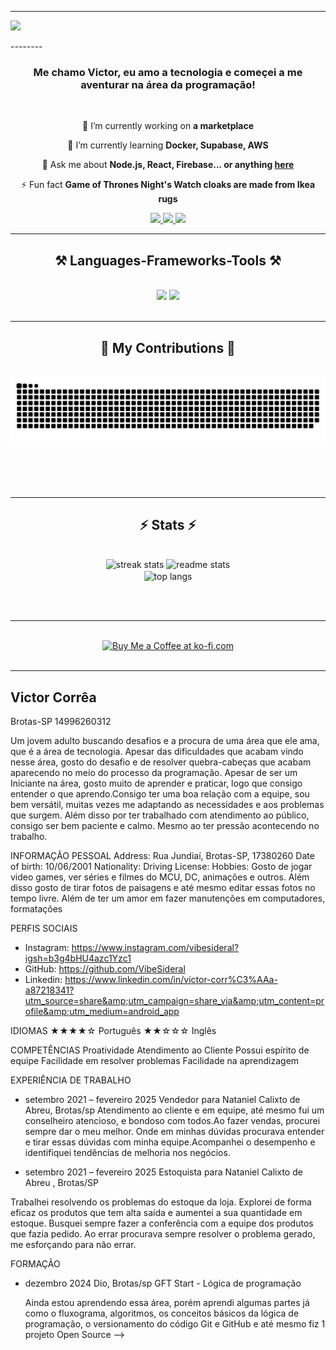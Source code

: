 

--------
   <img
src="https://readme-typing-svg.herokuapp.com/?font=Righteous&size=35&center=true&vCenter=true&width=500&height=70&duration=4000&lines=Olá!+👋;+Bem+Vindo+ao+Meu+Hub+✨️;" />
</h1>
<br1>
--------

<h3 align="center"> Me chamo Victor, eu amo a tecnologia e começei a me aventurar na área da programação!</h3>
<br/>

<div align="center">
 
 🔭 I’m currently working on **a marketplace**
 
 🌱 I’m currently learning **Docker, Supabase, AWS**

💬 Ask me about **Node.js, React, Firebase... or anything [here](https://github.com/salesp07/salesp07/issues)**

⚡ Fun fact **Game of Thrones Night's Watch cloaks are made from Ikea rugs**

 </div>
 
<div align="center"> 
  <a href="mailto:pedro.sales.muniz@gmail.com">
    <img src="https://img.shields.io/badge/Gmail-333333?style=for-the-badge&logo=gmail&logoColor=red" />
  </a>
  <a href="https://linkedin.com/in/pedro-sales-muniz" target="_blank">
    <img src="https://img.shields.io/badge/LinkedIn-0077B5?style=for-the-badge&logo=linkedin&logoColor=white" target="_blank" />
  </a>
  <a href="https://salesp07.github.io" target="_blank">
     <img src="https://img.shields.io/badge/Portfolio-FF5722?style=for-the-badge&logo=todoist&logoColor=white" target="_blank" /> <!-- sqlite, safari, google-chrome are other good icon options -->
  </a>
</div>

 <hr/>
 
<h2 align="center">⚒️ Languages-Frameworks-Tools ⚒️</h2>
<br/>
<div align="center">
    <img src="https://skillicons.dev/icons?i=react,bootstrap,mui,html,css,vscode,github,figma,tailwind,git,r" />
    <img src="https://skillicons.dev/icons?i=nodejs,python,javascript,typescript,express,firebase,mongodb,c,java,nextjs,mysql,flask" /><br>
</div>

<br/>
<hr/>

<div align="center">
  <h2>🐍 My Contributions 🐍</h2>
  <br>
  <img alt="snake eating my contributions" src="https://raw.githubusercontent.com/salesp07/salesp07/output/github-contribution-grid-snake.svg" />
  
  <br/><br/><br/>
</div>

<hr/>

<h2 align="center">⚡ Stats ⚡</h2>
<br>
<div align=center>
  <img width=390 src="https://github-readme-streak-stats-salesp07.vercel.app/?user=salesp07&count_private=true&theme=react&border_radius=10" alt="streak stats"/>
  <img width=390 src="https://github-readme-stats-salesp07.vercel.app/api?username=salesp07&count_private=true&show_icons=true&theme=react&rank_icon=github&border_radius=10" alt="readme stats" />
  <br/>
  <img width=325 align="center" src="https://github-readme-stats-salesp07.vercel.app/api/top-langs/?username=salesp07&hide=HTML&langs_count=8&layout=compact&theme=react&border_radius=10&size_weight=0.5&count_weight=0.5&exclude_repo=github-readme-stats" alt="top langs" />
</div>

<br/><br/>

<hr/>

<br/>

<div align="center">
<a href='https://ko-fi.com/V7V4RAK9C' target='_blank'><img height='64' style='border:0px;height:64px;' src='https://storage.ko-fi.com/cdn/kofi1.png?v=3' border='0' alt='Buy Me a Coffee at ko-fi.com' /></a>
</div>

<br/>

-------
## Victor Corrêa

Brotas-SP
14996260312

Um jovem adulto buscando desafios e a procura de uma área que ele ama, que é a área de tecnologia. Apesar das dificuldades que acabam vindo nesse área, gosto do desafio e de resolver quebra-cabeças que acabam aparecendo no meio do processo da programação. Apesar de ser um Iniciante na área, gosto muito de aprender e praticar, logo que consigo entender o que aprendo.Consigo ter uma boa relação com a equipe, sou bem versátil, muitas vezes me adaptando as necessidades e aos problemas que surgem. Além disso por ter trabalhado com atendimento ao público, consigo ser bem paciente e calmo. Mesmo ao ter pressão acontecendo no trabalho.

INFORMAÇÃO PESSOAL
  Address: Rua Jundiaí, Brotas-SP, 17380260
  Date of birth: 10/06/2001 
  Nationality: 
  Driving License: 
  Hobbies: Gosto de jogar video games, ver séries e filmes do MCU, DC, animações e outros. Além disso gosto de tirar fotos de paisagens e até mesmo editar essas fotos no tempo livre. Além de ter um amor em fazer manutenções em computadores, formatações 

PERFIS SOCIAIS
  * Instagram: https://www.instagram.com/vibesideral?igsh=b3g4bHU4azc1Yzc1
  * GitHub: https://github.com/VibeSideral
  * Linkedin: https://www.linkedin.com/in/victor-corr%C3%AAa-a87218341?utm_source=share&amp;utm_campaign=share_via&amp;utm_content=profile&amp;utm_medium=android_app

IDIOMAS
  ★★★★☆ Português 
  ★★☆☆☆ Inglês

COMPETÊNCIAS
  Proatividade
  Atendimento ao Cliente
  Possui espírito de equipe
  Facilidade em resolver problemas 
  Facilidade na aprendizagem

EXPERIÊNCIA DE TRABALHO
  * setembro 2021 – fevereiro 2025
    Vendedor para Nataniel Calixto de Abreu, Brotas/sp
      Atendimento ao cliente e em equipe, até mesmo fui um conselheiro atencioso, e bondoso com todos.Ao fazer vendas, procurei sempre dar o meu melhor. Onde em minhas dúvidas procurava entender e tirar essas dúvidas com minha equipe.Acompanhei o desempenho e identifiquei tendências de melhoria nos negócios.

  * setembro 2021 – fevereiro 2025
    Estoquista para Nataniel Calixto de Abreu , Brotas/SP
      
  Trabalhei resolvendo os problemas do estoque da loja.  Explorei de forma eficaz os produtos que tem alta saída e aumentei a sua quantidade em estoque.   Busquei sempre fazer a conferência com a equipe dos produtos que fazia pedido.
  Ao errar procurava sempre resolver o problema gerado, me esforçando para não errar.


FORMAÇÃO
  * dezembro 2024
    Dio, Brotas/sp GFT Start - Lógica de programação 

    Ainda estou aprendendo essa área, porém aprendi algumas partes já como o fluxograma, algoritmos, os conceitos básicos da lógica de programação, o versionamento do código Git e GitHub e até mesmo fiz 1 projeto Open Source
-->

<!--
**VibeSideral/VibeSideral** is a ✨ _special_ ✨ repository because its `README.md` (this file) appears on your GitHub profile.

Here are some ideas to get you started:

- 🔭 I’m currently working on ...
- 🌱 I’m currently learning ...
- 👯 I’m looking to collaborate on ...
- 🤔 I’m looking for help with ...
- 💬 Ask me about ...
- 📫 How to reach me: ...
- 😄 Pronouns: ...
- ⚡ Fun fact: ...
-->
